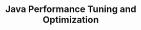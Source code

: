 ---
id: java-performance-tuning-and-optimization
title: Java Performance Tuning and Optimization
sidebar_label: Java Performance Tuning and Optimization
sidebar_position: 3
tags: [java, java-performance-tuning-and-optimization]
description: In this tutorial, you will learn about Java performance tuning and optimization techniques to improve the performance of Java applications.
---